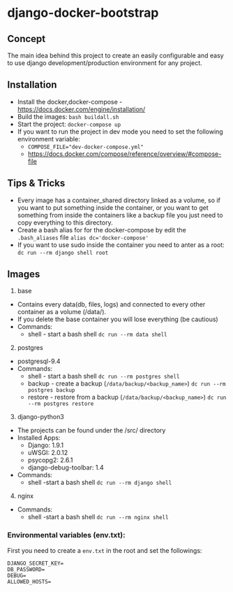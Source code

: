 # django-docker-bootstrap

## Concept
The main idea behind this project to create an easily configurable and easy to use django
development/production environment for any project.

## Installation
* Install the docker,docker-compose - https://docs.docker.com/engine/installation/
* Build the images: ```bash buildall.sh```
* Start the project: ```docker-compose up ```
* If you want to run the project in dev mode you need to set the following environment variable:         
    * ```COMPOSE_FILE="dev-docker-compose.yml"```
    * https://docs.docker.com/compose/reference/overview/#compose-file

## Tips & Tricks
* Every image has a container_shared directory linked as a volume, so if you want to put something inside the container, or
you want to get something from inside the containers like a backup file you just need to copy everything to this directory.
* Create a bash alias for for the docker-compose by edit the ```.bash_aliases``` file ```alias dc='docker-compose'```
* If you want to use sudo inside the container you need to anter as a root: ```dc run --rm django shell root```

## Images


1. base
 * Contains every data(db, files, logs) and connected to every other container as a volume (/data/).
 * If you delete the base container you will lose everything (be cautious)
 * Commands:
   * shell - start a bash shell ```dc run --rm data shell```
2. postgres
 * postgresql-9.4
 * Commands:
    * shell - start a bash shell ```dc run --rm postgres shell```
    * backup - create a backup (```/data/backup/<backup_name>```) ```dc run --rm postgres backup```
    * restore - restore from a backup (```/data/backup/<backup_name>```) ```dc run --rm postgres restore```
3. django-python3
 * The projects can be found under the /src/ directory
 * Installed Apps:
    * Django: 1.9.1
    * uWSGI: 2.0.12
    * psycopg2: 2.6.1
    * django-debug-toolbar: 1.4
 * Commands:
   * shell -start a bash shell ```dc run --rm django shell```
4. nginx
 * Commands:
   * shell -start a bash shell ```dc run --rm nginx shell```

### Environmental variables (env.txt):
First you need to create a ```env.txt``` in the root and set the followings:
```
DJANGO_SECRET_KEY=
DB_PASSWORD=
DEBUG=
ALLOWED_HOSTS=
```

